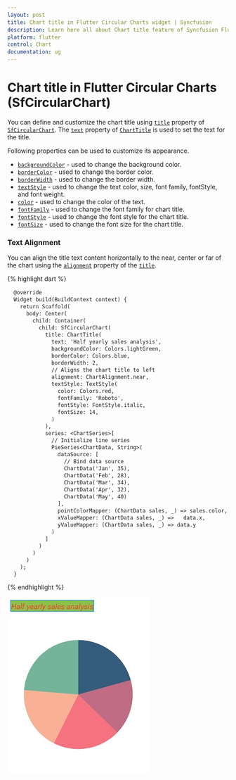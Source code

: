 ```yaml
---
layout: post
title: Chart title in Flutter Circular Charts widget | Syncfusion 
description: Learn here all about Chart title feature of Syncfusion Flutter Circular Charts (SfCircularChart) widget and more.
platform: flutter
control: Chart
documentation: ug
---
```


# Chart title in Flutter Circular Charts (SfCircularChart)

You can define and customize the chart title using [`title`](https://pub.dev/documentation/syncfusion_flutter_charts/latest/charts/SfCircularChart/title.html) property of [`SfCircularChart`](https://pub.dev/documentation/syncfusion_flutter_charts/latest/charts/SfCircularChart-class.html). The [`text`](https://pub.dev/documentation/syncfusion_flutter_charts/latest/charts/ChartTitle/text.html) property of [`ChartTitle`](https://pub.dev/documentation/syncfusion_flutter_charts/latest/charts/ChartTitle-class.html) is used to set the text for the title. 

Following properties can be used to customize its appearance.

* [`backgroundColor`](https://pub.dev/documentation/syncfusion_flutter_charts/latest/charts/ChartTitle/backgroundColor.html) - used to change the background color.
* [`borderColor`](https://pub.dev/documentation/syncfusion_flutter_charts/latest/charts/ChartTitle/borderColor.html) - used to change the border color.
* [`borderWidth`](https://pub.dev/documentation/syncfusion_flutter_charts/latest/charts/ChartTitle/borderWidth.html) - used to change the border width.
* [`textStyle`](https://pub.dev/documentation/syncfusion_flutter_charts/latest/charts/ChartTitle/textStyle.html) - used to change the text color, size, font family, fontStyle, and font weight.
* [`color`](https://api.flutter.dev/flutter/painting/TextStyle/color.html) - used to change the color of the text.
* [`fontFamily`](https://api.flutter.dev/flutter/painting/TextStyle/fontFamily.html) - used to change the font family for chart title. 
* [`fontStyle`](https://api.flutter.dev/flutter/painting/TextStyle/fontStyle.html) - used to change the font style for the chart title.
* [`fontSize`](https://api.flutter.dev/flutter/painting/TextStyle/fontSize.html) - used to change the font size for the chart title.


### Text Alignment

You can align the title text content horizontally to the near, center or far of the chart using the [`alignment`](https://pub.dev/documentation/syncfusion_flutter_charts/latest/charts/ChartTitle/alignment.html) property of the [`title`](https://pub.dev/documentation/syncfusion_flutter_charts/latest/charts/SfCircularChart/title.html).

{% highlight dart %} 

      @override
      Widget build(BuildContext context) {
        return Scaffold(
          body: Center(
            child: Container(
              child: SfCircularChart(
                title: ChartTitle(
                  text: 'Half yearly sales analysis',
                  backgroundColor: Colors.lightGreen,
                  borderColor: Colors.blue,
                  borderWidth: 2,
                  // Aligns the chart title to left
                  alignment: ChartAlignment.near,
                  textStyle: TextStyle(
                    color: Colors.red,
                    fontFamily: 'Roboto',
                    fontStyle: FontStyle.italic,
                    fontSize: 14,
                  )
                ),
                series: <ChartSeries>[
                  // Initialize line series
                  PieSeries<ChartData, String>(
                    dataSource: [
                      // Bind data source
                      ChartData('Jan', 35),
                      ChartData('Feb', 28),
                      ChartData('Mar', 34),
                      ChartData('Apr', 32),
                      ChartData('May', 40)
                    ],
                    pointColorMapper: (ChartData sales, _) => sales.color,
                    xValueMapper: (ChartData sales, _) =>   data.x,
                    yValueMapper: (ChartData sales, _) => data.y
                  )
                ]
              )
            )
          )
        );
      }

{% endhighlight %}

![Chart title](images/chart-title/chart_title.jpg)